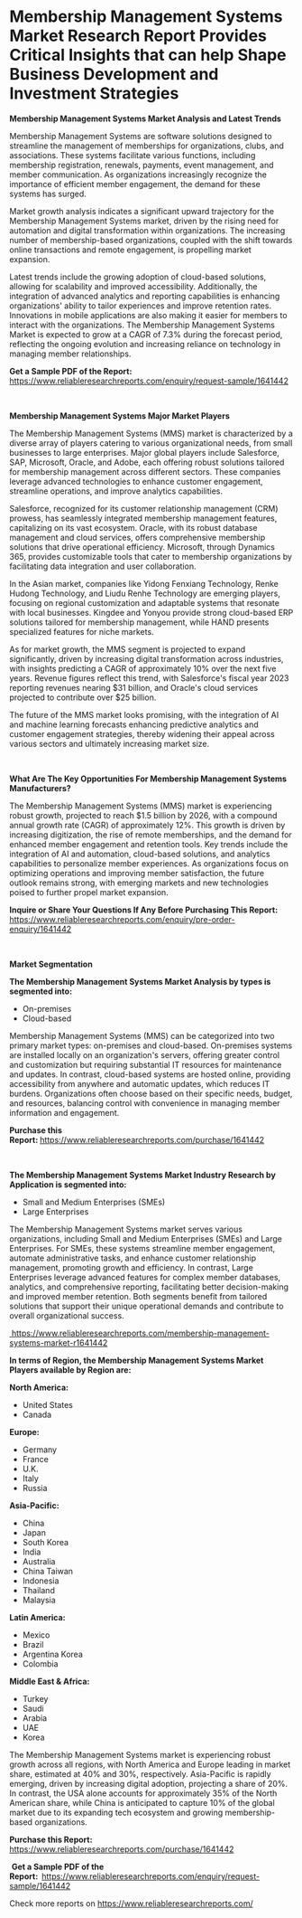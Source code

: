 <p><h1>Membership Management Systems Market Research Report Provides Critical Insights that can help Shape Business Development and Investment Strategies</h1></p><p><strong>Membership Management Systems Market Analysis and Latest Trends</strong></p>
<p><p>Membership Management Systems are software solutions designed to streamline the management of memberships for organizations, clubs, and associations. These systems facilitate various functions, including membership registration, renewals, payments, event management, and member communication. As organizations increasingly recognize the importance of efficient member engagement, the demand for these systems has surged.</p><p>Market growth analysis indicates a significant upward trajectory for the Membership Management Systems market, driven by the rising need for automation and digital transformation within organizations. The increasing number of membership-based organizations, coupled with the shift towards online transactions and remote engagement, is propelling market expansion. </p><p>Latest trends include the growing adoption of cloud-based solutions, allowing for scalability and improved accessibility. Additionally, the integration of advanced analytics and reporting capabilities is enhancing organizations' ability to tailor experiences and improve retention rates. Innovations in mobile applications are also making it easier for members to interact with the organizations. The Membership Management Systems Market is expected to grow at a CAGR of 7.3% during the forecast period, reflecting the ongoing evolution and increasing reliance on technology in managing member relationships.</p></p>
<p><strong>Get a Sample PDF of the Report:&nbsp;</strong> <a href="https://www.reliableresearchreports.com/enquiry/request-sample/1641442?utm_campaign=3191&utm_medium=2&utm_source=Github&utm_content=ia&utm_term=11032025&utm_id=membership-management-systems">https://www.reliableresearchreports.com/enquiry/request-sample/1641442</a></p>
<p>&nbsp;</p>
<p><strong>Membership Management Systems Major Market Players</strong></p>
<p><p>The Membership Management Systems (MMS) market is characterized by a diverse array of players catering to various organizational needs, from small businesses to large enterprises. Major global players include Salesforce, SAP, Microsoft, Oracle, and Adobe, each offering robust solutions tailored for membership management across different sectors. These companies leverage advanced technologies to enhance customer engagement, streamline operations, and improve analytics capabilities.</p><p>Salesforce, recognized for its customer relationship management (CRM) prowess, has seamlessly integrated membership management features, capitalizing on its vast ecosystem. Oracle, with its robust database management and cloud services, offers comprehensive membership solutions that drive operational efficiency. Microsoft, through Dynamics 365, provides customizable tools that cater to membership organizations by facilitating data integration and user collaboration.</p><p>In the Asian market, companies like Yidong Fenxiang Technology, Renke Hudong Technology, and Liudu Renhe Technology are emerging players, focusing on regional customization and adaptable systems that resonate with local businesses. Kingdee and Yonyou provide strong cloud-based ERP solutions tailored for membership management, while HAND presents specialized features for niche markets.</p><p>As for market growth, the MMS segment is projected to expand significantly, driven by increasing digital transformation across industries, with insights predicting a CAGR of approximately 10% over the next five years. Revenue figures reflect this trend, with Salesforce's fiscal year 2023 reporting revenues nearing $31 billion, and Oracle's cloud services projected to contribute over $25 billion.</p><p>The future of the MMS market looks promising, with the integration of AI and machine learning forecasts enhancing predictive analytics and customer engagement strategies, thereby widening their appeal across various sectors and ultimately increasing market size.</p></p>
<p>&nbsp;</p>
<p><strong>What Are The Key Opportunities For Membership Management Systems Manufacturers?</strong></p>
<p><p>The Membership Management Systems (MMS) market is experiencing robust growth, projected to reach $1.5 billion by 2026, with a compound annual growth rate (CAGR) of approximately 12%. This growth is driven by increasing digitization, the rise of remote memberships, and the demand for enhanced member engagement and retention tools. Key trends include the integration of AI and automation, cloud-based solutions, and analytics capabilities to personalize member experiences. As organizations focus on optimizing operations and improving member satisfaction, the future outlook remains strong, with emerging markets and new technologies poised to further propel market expansion.</p></p>
<p><strong>Inquire or Share Your Questions If Any Before Purchasing This Report:</strong> <a href="https://www.reliableresearchreports.com/enquiry/pre-order-enquiry/1641442?utm_campaign=3191&utm_medium=2&utm_source=Github&utm_content=ia&utm_term=11032025&utm_id=membership-management-systems">https://www.reliableresearchreports.com/enquiry/pre-order-enquiry/1641442</a></p>
<p>&nbsp;</p>
<p><strong>Market Segmentation</strong></p>
<p><strong>The Membership Management Systems Market Analysis by types is segmented into:</strong></p>
<p><ul><li>On-premises</li><li>Cloud-based</li></ul></p>
<p><p>Membership Management Systems (MMS) can be categorized into two primary market types: on-premises and cloud-based. On-premises systems are installed locally on an organization's servers, offering greater control and customization but requiring substantial IT resources for maintenance and updates. In contrast, cloud-based systems are hosted online, providing accessibility from anywhere and automatic updates, which reduces IT burdens. Organizations often choose based on their specific needs, budget, and resources, balancing control with convenience in managing member information and engagement.</p></p>
<p><strong>Purchase this Report:&nbsp;</strong><a href="https://www.reliableresearchreports.com/purchase/1641442?utm_campaign=3191&utm_medium=2&utm_source=Github&utm_content=ia&utm_term=11032025&utm_id=membership-management-systems">https://www.reliableresearchreports.com/purchase/1641442</a></p>
<p>&nbsp;</p>
<p><strong>The Membership Management Systems Market Industry Research by Application is segmented into:</strong></p>
<p><ul><li>Small and Medium Enterprises (SMEs)</li><li>Large Enterprises</li></ul></p>
<p><p>The Membership Management Systems market serves various organizations, including Small and Medium Enterprises (SMEs) and Large Enterprises. For SMEs, these systems streamline member engagement, automate administrative tasks, and enhance customer relationship management, promoting growth and efficiency. In contrast, Large Enterprises leverage advanced features for complex member databases, analytics, and comprehensive reporting, facilitating better decision-making and improved member retention. Both segments benefit from tailored solutions that support their unique operational demands and contribute to overall organizational success.</p></p>
<p><a href="https://www.reliableresearchreports.com/membership-management-systems-market-r1641442?utm_campaign=3191&utm_medium=2&utm_source=Github&utm_content=ia&utm_term=11032025&utm_id=membership-management-systems">&nbsp;https://www.reliableresearchreports.com/membership-management-systems-market-r1641442</a></p>
<p><strong>In terms of Region, the Membership Management Systems Market Players available by Region are:</strong></p>
<p>
    <p> <strong> North America: </strong>
        <ul>
            <li>United States</li>
            <li>Canada</li>
        </ul>
        </p> 
    <p> <strong> Europe: </strong>
        <ul>
            <li>Germany</li>
            <li>France</li>
            <li>U.K.</li>
            <li>Italy</li>
            <li>Russia</li>
        </ul>
        </p> 
    <p> <strong> Asia-Pacific: </strong>
        <ul>
            <li>China</li>
            <li>Japan</li>
            <li>South Korea</li>
            <li>India</li>
            <li>Australia</li>
            <li>China Taiwan</li>
            <li>Indonesia</li>
            <li>Thailand</li>
            <li>Malaysia</li>
        </ul>
        </p> 
    <p> <strong> Latin America: </strong>
        <ul>
            <li>Mexico</li>
            <li>Brazil</li>
            <li>Argentina Korea</li>
            <li>Colombia</li>
        </ul>
        </p> 
    <p> <strong> Middle East & Africa: </strong>
        <ul>
            <li>Turkey</li>
            <li>Saudi</li>
            <li>Arabia</li>
            <li>UAE</li>
            <li>Korea</li>
        </ul>
    </p>
    </p>
<p><p>The Membership Management Systems market is experiencing robust growth across all regions, with North America and Europe leading in market share, estimated at 40% and 30%, respectively. Asia-Pacific is rapidly emerging, driven by increasing digital adoption, projecting a share of 20%. In contrast, the USA alone accounts for approximately 35% of the North American share, while China is anticipated to capture 10% of the global market due to its expanding tech ecosystem and growing membership-based organizations.</p></p>
<p><strong>Purchase this Report: </strong><a href="https://www.reliableresearchreports.com/purchase/1641442?utm_campaign=3191&utm_medium=2&utm_source=Github&utm_content=ia&utm_term=11032025&utm_id=membership-management-systems">https://www.reliableresearchreports.com/purchase/1641442</a></p>
<p>&nbsp;<strong>Get a Sample PDF of the Report:&nbsp;&nbsp;</strong><a href="https://www.reliableresearchreports.com/enquiry/request-sample/1641442?utm_campaign=3191&utm_medium=2&utm_source=Github&utm_content=ia&utm_term=11032025&utm_id=membership-management-systems">https://www.reliableresearchreports.com/enquiry/request-sample/1641442</a></p>
<p><strong></strong></p>
<p>Check more reports on <a href="https://www.reliableresearchreports.com/?utm_campaign=3191&utm_medium=2&utm_source=Github&utm_content=ia&utm_term=11032025&utm_id=membership-management-systems">https://www.reliableresearchreports.com/</a></p>
